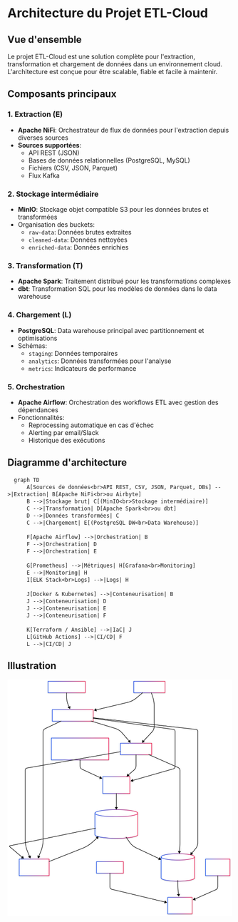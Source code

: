 # Architecture du Projet ETL-Cloud

## Vue d'ensemble
Le projet ETL-Cloud est une solution complète pour l'extraction, transformation et chargement de données dans un environnement cloud. L'architecture est conçue pour être scalable, fiable et facile à maintenir.

## Composants principaux

### 1. Extraction (E)
- **Apache NiFi**: Orchestrateur de flux de données pour l'extraction depuis diverses sources
- **Sources supportées**:
  - API REST (JSON)
  - Bases de données relationnelles (PostgreSQL, MySQL)
  - Fichiers (CSV, JSON, Parquet)
  - Flux Kafka

### 2. Stockage intermédiaire
- **MinIO**: Stockage objet compatible S3 pour les données brutes et transformées
- Organisation des buckets:
  - `raw-data`: Données brutes extraites
  - `cleaned-data`: Données nettoyées
  - `enriched-data`: Données enrichies

### 3. Transformation (T)
- **Apache Spark**: Traitement distribué pour les transformations complexes
- **dbt**: Transformation SQL pour les modèles de données dans le data warehouse

### 4. Chargement (L)
- **PostgreSQL**: Data warehouse principal avec partitionnement et optimisations
- Schémas:
  - `staging`: Données temporaires
  - `analytics`: Données transformées pour l'analyse
  - `metrics`: Indicateurs de performance

### 5. Orchestration
- **Apache Airflow**: Orchestration des workflows ETL avec gestion des dépendances
- Fonctionnalités:
  - Reprocessing automatique en cas d'échec
  - Alerting par email/Slack
  - Historique des exécutions

## Diagramme d'architecture
```mermaid
  graph TD
      A[Sources de données<br>API REST, CSV, JSON, Parquet, DBs] -->|Extraction| B[Apache NiFi<br>ou Airbyte]
      B -->|Stockage brut| C[(MinIO<br>Stockage intermédiaire)]
      C -->|Transformation| D[Apache Spark<br>ou dbt]
      D -->|Données transformées| C
      C -->|Chargement| E[(PostgreSQL DW<br>Data Warehouse)]
      
      F[Apache Airflow] -->|Orchestration| B
      F -->|Orchestration| D
      F -->|Orchestration| E
      
      G[Prometheus] -->|Métriques| H[Grafana<br>Monitoring]
      E -->|Monitoring| H
      I[ELK Stack<br>Logs] -->|Logs| H
      
      J[Docker & Kubernetes] -->|Conteneurisation| B
      J -->|Conteneurisation| D
      J -->|Conteneurisation| E
      J -->|Conteneurisation| F
      
      K[Terraform / Ansible] -->|IaC| J
      L[GitHub Actions] -->|CI/CD| F
      L -->|CI/CD| J
```

## Illustration
![william](<../img/Untitled diagram-2025-03-28-155002.svg>)